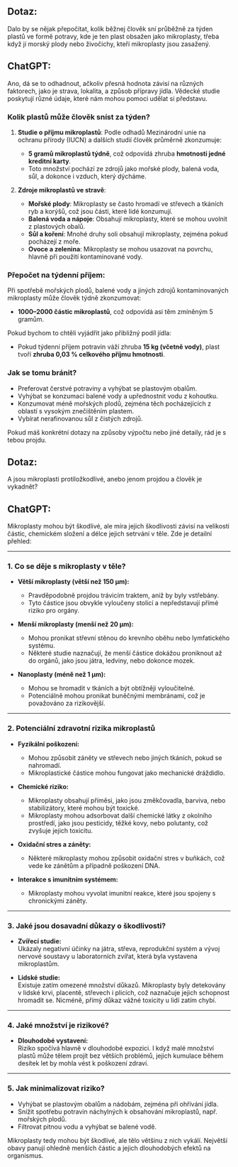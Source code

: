 ## Dotaz:

Dalo by se nějak přepočítat, kolik běžnej člověk sní průběžně za týden plastů ve formě potravy, kde je ten plast obsažen jako mikroplasty, třeba když jí morský plody nebo živočichy, kteří mikroplasty jsou zasažený.

## ChatGPT:

Ano, dá se to odhadnout, ačkoliv přesná hodnota závisí na různých faktorech, jako je strava, lokalita, a způsob přípravy jídla. Vědecké studie poskytují různé údaje, které nám mohou pomoci udělat si představu.

### **Kolik plastů může člověk sníst za týden?**
1. **Studie o příjmu mikroplastů**: Podle odhadů Mezinárodní unie na ochranu přírody (IUCN) a dalších studií člověk průměrně zkonzumuje:
   - **5 gramů mikroplastů týdně**, což odpovídá zhruba **hmotnosti jedné kreditní karty**.
   - Toto množství pochází ze zdrojů jako mořské plody, balená voda, sůl, a dokonce i vzduch, který dýcháme.

2. **Zdroje mikroplastů ve stravě**:
   - **Mořské plody**: Mikroplasty se často hromadí ve střevech a tkáních ryb a korýšů, což jsou části, které lidé konzumují.
   - **Balená voda a nápoje**: Obsahují mikroplasty, které se mohou uvolnit z plastových obalů.
   - **Sůl a koření**: Mnohé druhy soli obsahují mikroplasty, zejména pokud pocházejí z moře.
   - **Ovoce a zelenina**: Mikroplasty se mohou usazovat na povrchu, hlavně při použití kontaminované vody.

### **Přepočet na týdenní příjem**:
Při spotřebě mořských plodů, balené vody a jiných zdrojů kontaminovaných mikroplasty může člověk týdně zkonzumovat:
- **1000–2000 částic mikroplastů**, což odpovídá asi těm zmíněným 5 gramům.

Pokud bychom to chtěli vyjádřit jako přibližný podíl jídla:
- Pokud týdenní příjem potravin váží zhruba **15 kg (včetně vody)**, plast tvoří **zhruba 0,03 % celkového příjmu hmotnosti**.

### **Jak se tomu bránit?**
- Preferovat čerstvé potraviny a vyhýbat se plastovým obalům.
- Vyhýbat se konzumaci balené vody a upřednostnit vodu z kohoutku.
- Konzumovat méně mořských plodů, zejména těch pocházejících z oblastí s vysokým znečištěním plastem.
- Vybírat nerafinovanou sůl z čistých zdrojů.

Pokud máš konkrétní dotazy na způsoby výpočtu nebo jiné detaily, rád je s tebou projdu.

## Dotaz:

A jsou mikroplasti protiložkodlivé, anebo jenom projdou a člověk je vykadnět?

## ChatGPT:

Mikroplasty mohou být škodlivé, ale míra jejich škodlivosti závisí na velikosti částic, chemickém složení a délce jejich setrvání v těle. Zde je detailní přehled:

---

### **1. Co se děje s mikroplasty v těle?**
- **Větší mikroplasty (větší než 150 µm):** 
  - Pravděpodobně projdou trávicím traktem, aniž by byly vstřebány. 
  - Tyto částice jsou obvykle vyloučeny stolicí a nepředstavují přímé riziko pro orgány.
  
- **Menší mikroplasty (menší než 20 µm):**
  - Mohou pronikat střevní stěnou do krevního oběhu nebo lymfatického systému.
  - Některé studie naznačují, že menší částice dokážou proniknout až do orgánů, jako jsou játra, ledviny, nebo dokonce mozek.

- **Nanoplasty (méně než 1 µm):**
  - Mohou se hromadit v tkáních a být obtížněji vyloučitelné.
  - Potenciálně mohou pronikat buněčnými membránami, což je považováno za rizikovější.

---

### **2. Potenciální zdravotní rizika mikroplastů**
- **Fyzikální poškození:**
  - Mohou způsobit záněty ve střevech nebo jiných tkáních, pokud se nahromadí.
  - Mikroplastické částice mohou fungovat jako mechanické dráždidlo.

- **Chemické riziko:**
  - Mikroplasty obsahují příměsi, jako jsou změkčovadla, barviva, nebo stabilizátory, které mohou být toxické.
  - Mikroplasty mohou adsorbovat další chemické látky z okolního prostředí, jako jsou pesticidy, těžké kovy, nebo polutanty, což zvyšuje jejich toxicitu.

- **Oxidační stres a záněty:**
  - Některé mikroplasty mohou způsobit oxidační stres v buňkách, což vede ke zánětům a případně poškození DNA.

- **Interakce s imunitním systémem:**
  - Mikroplasty mohou vyvolat imunitní reakce, které jsou spojeny s chronickými záněty.

---

### **3. Jaké jsou dosavadní důkazy o škodlivosti?**
- **Zvířecí studie:**  
  Ukázaly negativní účinky na játra, střeva, reprodukční systém a vývoj nervové soustavy u laboratorních zvířat, která byla vystavena mikroplastům.
  
- **Lidské studie:**  
  Existuje zatím omezené množství důkazů. Mikroplasty byly detekovány v lidské krvi, placentě, střevech i plicích, což naznačuje jejich schopnost hromadit se. Nicméně, přímý důkaz vážné toxicity u lidí zatím chybí.

---

### **4. Jaké množství je rizikové?**
- **Dlouhodobé vystavení:**  
  Riziko spočívá hlavně v dlouhodobé expozici. I když malé množství plastů může tělem projít bez větších problémů, jejich kumulace během desítek let by mohla vést k poškození zdraví.

---

### **5. Jak minimalizovat riziko?**
- Vyhýbat se plastovým obalům a nádobám, zejména při ohřívání jídla.
- Snížit spotřebu potravin náchylných k obsahování mikroplastů, např. mořských plodů.
- Filtrovat pitnou vodu a vyhýbat se balené vodě.

Mikroplasty tedy mohou být škodlivé, ale tělo většinu z nich vykálí. Největší obavy panují ohledně menších částic a jejich dlouhodobých efektů na organismus.